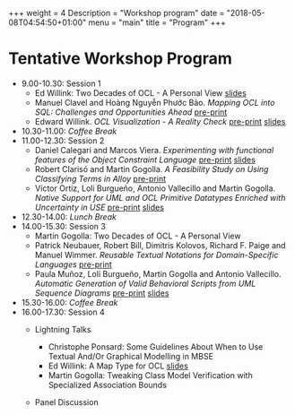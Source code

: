 +++
weight = 4
Description = "Workshop program"
date = "2018-05-08T04:54:50+01:00"
menu = "main"
title = "Program"
+++

# Tentative Workshop Program

* 9.00-10.30: Session 1 
  * Ed Willink: Two Decades of OCL - A Personal View [slides](slides/OCL2019_slides_keynote.pdf)
  * Manuel Clavel and Hoàng Nguyễn Phước Bảo. *Mapping OCL into SQL:
    Challenges and Opportunities Ahead* 
    [pre-print](./papers/OCL2019_paper_110.pdf)
  * Edward Willink. *OCL Visualization - A Reality Check* [pre-print](papers/OCL2019_paper_011.pdf) [slides](slides/OCL2019_slides_011.pdf)
* 10.30-11.00: *Coffee Break*
* 11.00-12.30: Session 2  
  * Daniel Calegari and Marcos Viera. *Experimenting with functional
    features of the Object Constraint Language* [pre-print](papers/OCL2019_paper_101.pdf) [slides](slides/OCL2019_slides_101.pdf)
  * Robert Clarisó and Martin Gogolla. *A Feasibility Study on Using
    Classifying Terms in Alloy* [pre-print](papers/OCL2019_paper_000.pdf)
  * Víctor Ortiz, Loli Burgueño, Antonio Vallecillo and Martin
    Gogolla. *Native Support for UML and OCL Primitive Datatypes
    Enriched with Uncertainty in USE*
    [pre-print](papers/OCL2019_paper_100.pdf) [slides](slides/OCL2019_slides_100.pdf)
* 12.30-14.00: *Lunch Break*
* 14.00-15.30: Session 3  
  * Martin Gogolla: Two Decades of OCL - A Personal View
  * Patrick Neubauer, Robert Bill, Dimitris Kolovos, Richard F. Paige
    and Manuel Wimmer. *Reusable Textual Notations for Domain-Specific
    Languages* [pre-print](papers/OCL2019_paper_001.pdf)
  * Paula Muñoz, Loli Burgueño, Martin Gogolla and Antonio
    Vallecillo. *Automatic Generation of Valid Behavioral Scripts from
    UML Sequence Diagrams* [pre-print](papers/OCL2019_paper_010.pdf) [slides](slides/OCL2019_slides_010.pdf)
* 15.30-16.00: *Coffee Break*
* 16.00-17.30: Session 4 
  * Lightning Talks 
      * Christophe Ponsard: Some Guidelines About When to Use Textual And/Or Graphical Modelling in MBSE
      * Ed Willink: A Map Type for OCL [slides](slides/OCL2019_slides_lightning_2.pdf)
      * Martin Gogolla: Tweaking Class Model Verification with Specialized Association Bounds

  * Panel Discussion
